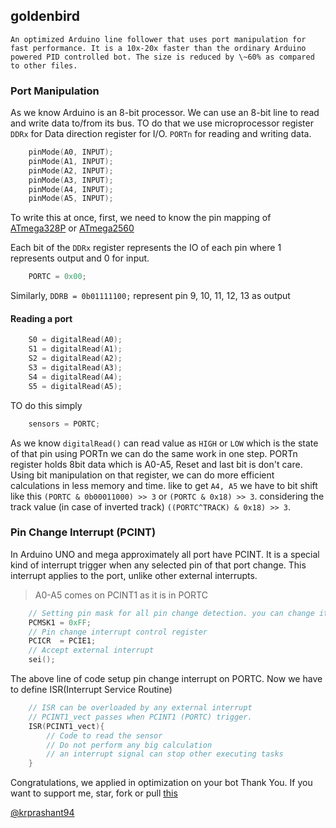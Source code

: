 ## goldenbird

    An optimized Arduino line follower that uses port manipulation for fast performance. It is a 10x-20x faster than the ordinary Arduino powered PID controlled bot. The size is reduced by \~60% as compared to other files. 

### Port Manipulation

As we know Arduino is an 8-bit processor. We can use an 8-bit line to read and write data to/from its bus. TO do that we use microprocessor register `DDRx` for Data direction register for I/O. `PORTn` for reading and writing data. 

```c
    pinMode(A0, INPUT);
    pinMode(A1, INPUT);
    pinMode(A2, INPUT);
    pinMode(A3, INPUT);
    pinMode(A4, INPUT);
    pinMode(A5, INPUT);
```

To write this at once, first, we need to know the pin mapping of [ATmega328P](/images/atmega328.png) or [ATmega2560](images/atmega2560.png)

Each bit of the `DDRx` register represents the IO of each pin where 1 represents output and 0 for input.

```c
	PORTC = 0x00;
```

Similarly, `DDRB = 0b01111100;` represent pin 9, 10, 11, 12, 13 as output

#### Reading a port

```c
    S0 = digitalRead(A0);
    S1 = digitalRead(A1);
    S2 = digitalRead(A2);
    S3 = digitalRead(A3);
    S4 = digitalRead(A4);
    S5 = digitalRead(A5);
```

TO do this simply
```c
	sensors = PORTC;
```

As we know `digitalRead()` can read value as `HIGH` or `LOW` which is the state of that pin using PORTn we can do the same work in one step. PORTn register holds 8bit data which is A0-A5, Reset and last bit is don't care.
Using bit manipulation on that register, we can do more efficient calculations in less memory and time. 
like to get `A4, A5` we have to bit shift like this `(PORTC & 0b00011000) >> 3` or `(PORTC & 0x18) >> 3`.
considering the track value (in case of inverted track) `((PORTC^TRACK) & 0x18) >> 3`.

### Pin Change Interrupt (PCINT)

In Arduino UNO and mega approximately all port have PCINT. It is a special kind of interrupt trigger when any selected pin of that port change. This interrupt applies to the port, unlike other external interrupts.

> A0-A5 comes on PCINT1 as it is in PORTC

```c	
    // Setting pin mask for all pin change detection. you can change it as per sensor count. 
    PCMSK1 = 0xFF;
    // Pin change interrupt control register
    PCICR  = PCIE1;
    // Accept external interrupt
    sei();
```

The above line of code setup pin change interrupt on PORTC. Now we have to define ISR(Interrupt Service Routine) 

```c
	// ISR can be overloaded by any external interrupt
	// PCINT1_vect passes when PCINT1 (PORTC) trigger.
	ISR(PCINT1_vect){
		// Code to read the sensor 
		// Do not perform any big calculation
		// an interrupt signal can stop other executing tasks
	}
```

Congratulations, we applied in optimization on your bot Thank You.
If you want to support me, star, fork or pull [this](https://github.com/krprashant94/marlin)

[@krprashant94](https://github.com/krprashant94/marlin)
